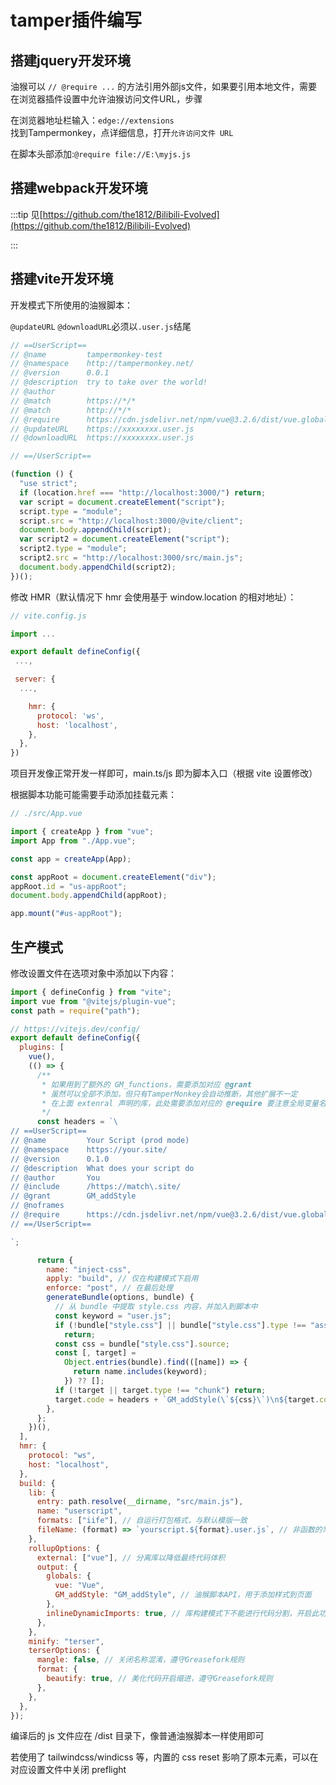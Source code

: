# tamper插件编写

## 搭建jquery开发环境

油猴可以 `// @require ...` 的方法引用外部js文件，如果要引用本地文件，需要在浏览器插件设置中允许油猴访问文件URL，步骤

在浏览器地址栏输入：`edge://extensions`  
找到Tampermonkey，点详细信息，打开`允许访问文件 URL`

在脚本头部添加:`@require file://E:\myjs.js`

## 搭建webpack开发环境

:::tip
见[https://github.com/the1812/Bilibili-Evolved](https://github.com/the1812/Bilibili-Evolved)

:::

## 搭建vite开发环境

开发模式下所使用的油猴脚本：

`@updateURL` `@downloadURL`必须以`.user.js`结尾

```js
// ==UserScript==
// @name         tampermonkey-test
// @namespace    http://tampermonkey.net/
// @version      0.0.1
// @description  try to take over the world!
// @author
// @match        https://*/*
// @match        http://*/*
// @require      https://cdn.jsdelivr.net/npm/vue@3.2.6/dist/vue.global.min.js
// @updateURL    https://xxxxxxxx.user.js
// @downloadURL  https://xxxxxxxx.user.js

// ==/UserScript==

(function () {
  "use strict";
  if (location.href === "http://localhost:3000/") return;
  var script = document.createElement("script");
  script.type = "module";
  script.src = "http://localhost:3000/@vite/client";
  document.body.appendChild(script);
  var script2 = document.createElement("script");
  script2.type = "module";
  script2.src = "http://localhost:3000/src/main.js";
  document.body.appendChild(script2);
})();
```

修改 HMR（默认情况下 hmr 会使用基于 window.location 的相对地址）：

```js
// vite.config.js

import ...

export default defineConfig({
 ...,

 server: {
  ...,

    hmr: {
      protocol: 'ws',
      host: 'localhost',
    },
  },
})
```

项目开发像正常开发一样即可，main.ts/js 即为脚本入口（根据 vite 设置修改）

根据脚本功能可能需要手动添加挂载元素：

```js
// ./src/App.vue

import { createApp } from "vue";
import App from "./App.vue";

const app = createApp(App);

const appRoot = document.createElement("div");
appRoot.id = "us-appRoot";
document.body.appendChild(appRoot);

app.mount("#us-appRoot");
```

## 生产模式

修改设置文件在选项对象中添加以下内容：

```js
import { defineConfig } from "vite";
import vue from "@vitejs/plugin-vue";
const path = require("path");

// https://vitejs.dev/config/
export default defineConfig({
  plugins: [
    vue(),
    (() => {
      /**
       * 如果用到了额外的 GM_functions，需要添加对应 @grant
       * 虽然可以全部不添加，但只有TamperMonkey会自动推断，其他扩展不一定
       * 在上面 extenral 声明的库，此处需要添加对应的 @require 要注意全局变量名称
       */
      const headers = `\
// ==UserScript==
// @name         Your Script (prod mode)
// @namespace    https://your.site/
// @version      0.1.0
// @description  What does your script do
// @author       You
// @include      /https://match\.site/
// @grant        GM_addStyle
// @noframes
// @require      https://cdn.jsdelivr.net/npm/vue@3.2.6/dist/vue.global.min.js
// ==/UserScript==

`;

      return {
        name: "inject-css",
        apply: "build", // 仅在构建模式下启用
        enforce: "post", // 在最后处理
        generateBundle(options, bundle) {
          // 从 bundle 中提取 style.css 内容，并加入到脚本中
          const keyword = "user.js";
          if (!bundle["style.css"] || bundle["style.css"].type !== "asset")
            return;
          const css = bundle["style.css"].source;
          const [, target] =
            Object.entries(bundle).find(([name]) => {
              return name.includes(keyword);
            }) ?? [];
          if (!target || target.type !== "chunk") return;
          target.code = headers + `GM_addStyle(\`${css}\`)\n${target.code}`;
        },
      };
    })(),
  ],
  hmr: {
    protocol: "ws",
    host: "localhost",
  },
  build: {
    lib: {
      entry: path.resolve(__dirname, "src/main.js"),
      name: "userscript",
      formats: ["iife"], // 自运行打包格式，与默认模版一致
      fileName: (format) => `yourscript.${format}.user.js`, // 非函数的常量会自动添加后缀
    },
    rollupOptions: {
      external: ["vue"], // 分离库以降低最终代码体积
      output: {
        globals: {
          vue: "Vue",
          GM_addStyle: "GM_addStyle", // 油猴脚本API，用于添加样式到页面
        },
        inlineDynamicImports: true, // 库构建模式下不能进行代码分割，开启此功能可将本应分割的代码整合在一起避免报错（代码分割可能由其他插件引起）
      },
    },
    minify: "terser",
    terserOptions: {
      mangle: false, // 关闭名称混淆，遵守Greasefork规则
      format: {
        beautify: true, // 美化代码开启缩进，遵守Greasefork规则
      },
    },
  },
});
```

编译后的 js 文件应在 /dist 目录下，像普通油猴脚本一样使用即可

若使用了 tailwindcss/windicss 等，内置的 css reset 影响了原本元素，可以在对应设置文件中关闭 preflight
